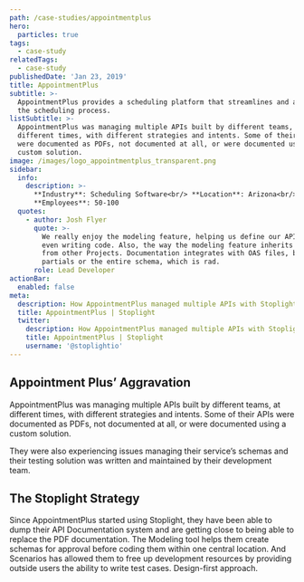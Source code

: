 ```yaml
---
path: /case-studies/appointmentplus
hero:
  particles: true
tags:
  - case-study
relatedTags:
  - case-study
publishedDate: 'Jan 23, 2019'
title: AppointmentPlus
subtitle: >-
  AppointmentPlus provides a scheduling platform that streamlines and automates
  the scheduling process.
listSubtitle: >-
  AppointmentPlus was managing multiple APIs built by different teams, at
  different times, with different strategies and intents. Some of their APIs
  were documented as PDFs, not documented at all, or were documented using a
  custom solution.
image: /images/logo_appointmentplus_transparent.png
sidebar:
  info:
    description: >-
      **Industry**: Scheduling Software<br/> **Location**: Arizona<br/>
      **Employees**: 50-100
  quotes:
    - author: Josh Flyer
      quote: >-
        We really enjoy the modeling feature, helping us define our API before
        even writing code. Also, the way the modeling feature inherits models
        from other Projects. Documentation integrates with OAS files, both
        partials or the entire schema, which is rad.
      role: Lead Developer
actionBar:
  enabled: false
meta:
  description: How AppointmentPlus managed multiple APIs with Stoplight
  title: AppointmentPlus | Stoplight
  twitter:
    description: How AppointmentPlus managed multiple APIs with Stoplight
    title: AppointmentPlus | Stoplight
    username: '@stoplightio'
---
```


## Appointment Plus’ Aggravation

AppointmentPlus was managing multiple APIs built by different teams, at different times, with different strategies and intents. Some of their APIs were documented as PDFs, not documented at all, or were documented using a custom solution.

They were also experiencing issues managing their service’s schemas and their testing solution was written and maintained by their development team.

## The Stoplight Strategy

Since AppointmentPlus started using Stoplight, they have been able to dump their API Documentation system and are getting close to being able to replace the PDF documentation. The Modeling tool helps them create schemas for approval before coding them within one central location. And Scenarios has allowed them to free up development resources by providing outside users the ability to write test cases. Design-first approach.
